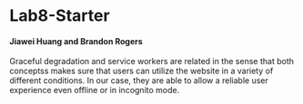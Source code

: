 # Lab8-Starter
#### Jiawei Huang and Brandon Rogers
Graceful degradation and service workers are related in the sense that both conceptss makes sure that users can utilize the website in a variety of different conditions. In our case, they are able to allow a reliable user experience even offline or in incognito mode.
